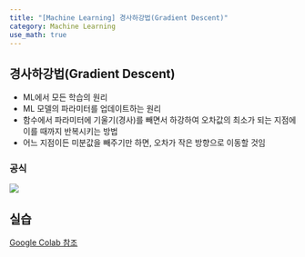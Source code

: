 ```yaml
---
title: "[Machine Learning] 경사하강법(Gradient Descent)"
category: Machine Learning
use_math: true
---
```


## 경사하강법(Gradient Descent)
- ML에서 모든 학습의 원리
- ML 모델의 파라미터를 업데이트하는 원리
- 함수에서 파라미터에 기울기(경사)를 빼면서 하강하여 오차값의 최소가 되는 지점에 이를 때까지 반복시키는 방법
- 어느 지점이든 미분값을 빼주기만 하면, 오차가 작은 방향으로 이동할 것임

### 공식
![](/assets/images/posts/ml/gradient_descent.png)

## 실습
<a href="https://colab.research.google.com/drive/13Nt7H2qO0FMbyH64ePqm8ouzy72SRKig?usp=sharing">Google Colab 참조</a>
